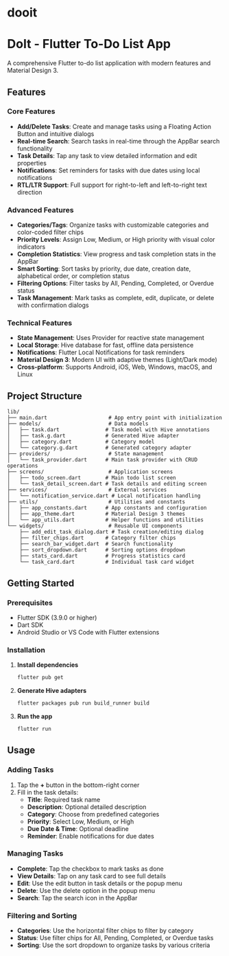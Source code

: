 # dooit

# DoIt - Flutter To-Do List App

A comprehensive Flutter to-do list application with modern features and Material Design 3.

## Features

### Core Features
- **Add/Delete Tasks**: Create and manage tasks using a Floating Action Button and intuitive dialogs
- **Real-time Search**: Search tasks in real-time through the AppBar search functionality
- **Task Details**: Tap any task to view detailed information and edit properties
- **Notifications**: Set reminders for tasks with due dates using local notifications
- **RTL/LTR Support**: Full support for right-to-left and left-to-right text direction

### Advanced Features
- **Categories/Tags**: Organize tasks with customizable categories and color-coded filter chips
- **Priority Levels**: Assign Low, Medium, or High priority with visual color indicators
- **Completion Statistics**: View progress and task completion stats in the AppBar
- **Smart Sorting**: Sort tasks by priority, due date, creation date, alphabetical order, or completion status
- **Filtering Options**: Filter tasks by All, Pending, Completed, or Overdue status
- **Task Management**: Mark tasks as complete, edit, duplicate, or delete with confirmation dialogs

### Technical Features
- **State Management**: Uses Provider for reactive state management
- **Local Storage**: Hive database for fast, offline data persistence
- **Notifications**: Flutter Local Notifications for task reminders
- **Material Design 3**: Modern UI with adaptive themes (Light/Dark mode)
- **Cross-platform**: Supports Android, iOS, Web, Windows, macOS, and Linux

## Project Structure

```
lib/
├── main.dart                    # App entry point with initialization
├── models/                      # Data models
│   ├── task.dart               # Task model with Hive annotations
│   ├── task.g.dart             # Generated Hive adapter
│   ├── category.dart           # Category model
│   └── category.g.dart         # Generated category adapter
├── providers/                   # State management
│   └── task_provider.dart      # Main task provider with CRUD operations
├── screens/                     # Application screens
│   ├── todo_screen.dart        # Main todo list screen
│   └── task_detail_screen.dart # Task details and editing screen
├── services/                    # External services
│   └── notification_service.dart # Local notification handling
├── utils/                       # Utilities and constants
│   ├── app_constants.dart      # App constants and configuration
│   ├── app_theme.dart          # Material Design 3 themes
│   └── app_utils.dart          # Helper functions and utilities
└── widgets/                     # Reusable UI components
    ├── add_edit_task_dialog.dart # Task creation/editing dialog
    ├── filter_chips.dart       # Category filter chips
    ├── search_bar_widget.dart  # Search functionality
    ├── sort_dropdown.dart      # Sorting options dropdown
    ├── stats_card.dart         # Progress statistics card
    └── task_card.dart          # Individual task card widget
```

## Getting Started

### Prerequisites
- Flutter SDK (3.9.0 or higher)
- Dart SDK
- Android Studio or VS Code with Flutter extensions

### Installation

1. **Install dependencies**
   ```bash
   flutter pub get
   ```

2. **Generate Hive adapters**
   ```bash
   flutter packages pub run build_runner build
   ```

3. **Run the app**
   ```bash
   flutter run
   ```

## Usage

### Adding Tasks
1. Tap the **+** button in the bottom-right corner
2. Fill in the task details:
   - **Title**: Required task name
   - **Description**: Optional detailed description
   - **Category**: Choose from predefined categories
   - **Priority**: Select Low, Medium, or High
   - **Due Date & Time**: Optional deadline
   - **Reminder**: Enable notifications for due dates

### Managing Tasks
- **Complete**: Tap the checkbox to mark tasks as done
- **View Details**: Tap on any task card to see full details
- **Edit**: Use the edit button in task details or the popup menu
- **Delete**: Use the delete option in the popup menu
- **Search**: Tap the search icon in the AppBar

### Filtering and Sorting
- **Categories**: Use the horizontal filter chips to filter by category
- **Status**: Use filter chips for All, Pending, Completed, or Overdue tasks
- **Sorting**: Use the sort dropdown to organize tasks by various criteria
